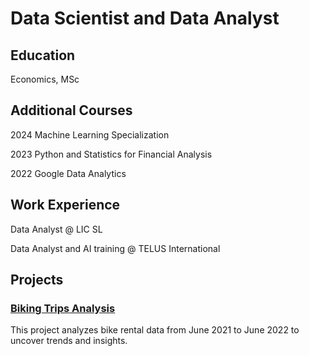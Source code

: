 # Data Scientist and Data Analyst

## Education
Economics, MSc

## Additional Courses
2024 Machine Learning Specialization

2023 Python and Statistics for Financial Analysis

2022 Google Data Analytics

## Work Experience
Data Analyst @ LIC SL

Data Analyst and AI training @ TELUS International

## Projects

### [Biking Trips Analysis](https://github.com/ChristianIPG/biking-trips-analysis)
This project analyzes bike rental data from June 2021 to June 2022 to uncover trends and insights.
